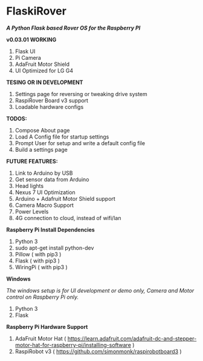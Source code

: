 # FlaskiRover

***A Python Flask based Rover OS for the Raspberry PI***

**v0.03.01 WORKING**

1. Flask UI
2. Pi Camera
3. AdaFruit Motor Shield
4. UI Optimized for LG G4

**TESING OR IN DEVELOPMENT**

1. Settings page for reversing or tweaking drive system 
1. RaspiRover Board v3 support
1. Loadable hardware configs

**TODOS:**

1. Compose About page
1. Load A Config file for startup settings
1. Prompt User for setup and write a default config file
1. Build a settings page

**FUTURE FEATURES:**
1. Link to Arduino by USB
1. Get sensor data from Arduino
1. Head lights
1. Nexus 7 UI Optimization
1. Arduino + Adafruit Motor Shield support
1. Camera Macro Support
1. Power Levels
1. 4G connection to cloud, instead of wifi/lan

**Raspberry Pi Install Dependencies** 

1. Python 3
1. sudo apt-get install python-dev
1. Pillow ( with pip3 )
1. Flask ( with pip3 )
1. WiringPi ( with pip3 )

**Windows**

_The windows setup is for UI development or demo only, Camera and Motor control on Raspberry Pi only._

1. Python 3
2. Flask

**Raspberry Pi Hardware Support**

1. AdaFruit Motor Hat ( https://learn.adafruit.com/adafruit-dc-and-stepper-motor-hat-for-raspberry-pi/installing-software )
1. RaspiRobot v3 ( https://github.com/simonmonk/raspirobotboard3 )